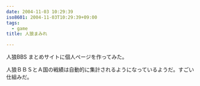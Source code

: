 ```yaml
---
date: 2004-11-03 10:29:39
iso8601: 2004-11-03T10:29:39+09:00
tags:
  - game
title: 人狼まみれ

---
```


<div class="entry-body">
  <p>人狼BBS まとめサイトに個人ページを作ってみた。</p>

  <p>人狼ＢＢＳとＡ国の戦績は自動的に集計されるようになっているようだ。すごい仕組みだ。</p>
</div>
